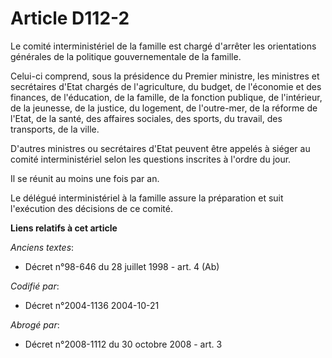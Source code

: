 # Article D112-2

Le comité interministériel de la famille est chargé d'arrêter les orientations générales de la politique gouvernementale de
la famille.

Celui-ci comprend, sous la présidence du Premier ministre, les ministres et secrétaires d'Etat chargés de l'agriculture, du
budget, de l'économie et des finances, de l'éducation, de la famille, de la fonction publique, de l'intérieur, de la
jeunesse, de la justice, du logement, de l'outre-mer, de la réforme de l'Etat, de la santé, des affaires sociales, des
sports, du travail, des transports, de la ville.

D'autres ministres ou secrétaires d'Etat peuvent être appelés à siéger au comité interministériel selon les questions
inscrites à l'ordre du jour.

Il se réunit au moins une fois par an.

Le délégué interministériel à la famille assure la préparation et suit l'exécution des décisions de ce comité.

**Liens relatifs à cet article**

_Anciens textes_:

  - Décret n°98-646 du 28 juillet 1998 - art. 4 (Ab)

_Codifié par_:

  - Décret n°2004-1136 2004-10-21

_Abrogé par_:

  - Décret n°2008-1112 du 30 octobre 2008 - art. 3
